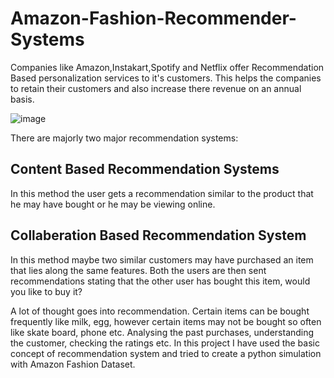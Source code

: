 # Amazon-Fashion-Recommender-Systems

Companies like Amazon,Instakart,Spotify and Netflix offer Recommendation Based personalization services to it's customers. This helps the companies to retain their customers and also 
increase there revenue on an annual basis.

![image](https://user-images.githubusercontent.com/98927811/198903393-024dd404-fce0-48d9-bc1b-7a0329783989.png)

There are majorly two major recommendation systems:

<h2>Content Based Recommendation Systems </h2>

In this method the user gets a recommendation similar to the product that he may have bought or he may be viewing online.

<h2> Collaberation Based Recommendation System </h2>

In this method maybe two similar customers may have purchased an item that lies along the same features. Both the users are then sent recommendations stating that the other user has bought this item, would you like to buy it?


A lot of thought goes into recommendation. Certain items can be bought frequently like milk, egg, however certain items may not be bought so often like skate board,
phone etc. Analysing the past purchases, understanding the customer, checking the ratings etc.
In this project I have used the basic concept of recommendation system and tried to create a python simulation with Amazon Fashion Dataset.



